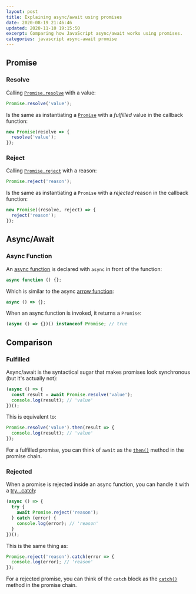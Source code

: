 ```yaml
---
layout: post
title: Explaining async/await using promises
date: 2020-08-19 21:46:46
updated: 2020-11-10 19:15:50
excerpt: Comparing how JavaScript async/await works using promises.
categories: javascript async-await promise
---
```


## Promise

### Resolve

Calling [`Promise.resolve`](https://developer.mozilla.org/en-US/docs/Web/JavaScript/Reference/Global_Objects/Promise/resolve) with a value:

```js
Promise.resolve('value');
```

Is the same as instantiating a [`Promise`](https://developer.mozilla.org/en-US/docs/Web/JavaScript/Reference/Global_Objects/Promise) with a _fulfilled_ value in the callback function:

```js
new Promise(resolve => {
  resolve('value');
});
```

### Reject

Calling [`Promise.reject`](https://developer.mozilla.org/en-US/docs/Web/JavaScript/Reference/Global_Objects/Promise/reject) with a reason:

```js
Promise.reject('reason');
```

Is the same as instantiating a `Promise` with a _rejected_ reason in the callback function:

```js
new Promise((resolve, reject) => {
  reject('reason');
});
```

## Async/Await

### Async Function

An [async function](https://developer.mozilla.org/en-US/docs/Web/JavaScript/Reference/Statements/async_function) is declared with `async` in front of the function:

```js
async function () {};
```

Which is similar to the async [arrow function](https://developer.mozilla.org/en-US/docs/Web/JavaScript/Reference/Functions/Arrow_functions):

```js
async () => {};
```

When an async function is invoked, it returns a `Promise`:

```js
(async () => {})() instanceof Promise; // true
```

## Comparison

### Fulfilled

Async/await is the syntactical sugar that makes promises look synchronous (but it's actually not):

```js
(async () => {
  const result = await Promise.resolve('value');
  console.log(result); // 'value'
})();
```

This is equivalent to:

```js
Promise.resolve('value').then(result => {
  console.log(result); // 'value'
});
```

For a fulfilled promise, you can think of `await` as the [`then()`](https://developer.mozilla.org/en-US/docs/Web/JavaScript/Reference/Global_Objects/Promise/then) method in the promise chain.

### Rejected

When a promise is rejected inside an async function, you can handle it with a [try...catch](https://developer.mozilla.org/en-US/docs/Web/JavaScript/Reference/Statements/try...catch):

```js
(async () => {
  try {
    await Promise.reject('reason');
  } catch (error) {
    console.log(error); // 'reason'
  }
})();
```

This is the same thing as:

```js
Promise.reject('reason').catch(error => {
  console.log(error); // 'reason'
});
```

For a rejected promise, you can think of the `catch` block as the [`catch()`](https://developer.mozilla.org/en-US/docs/Web/JavaScript/Reference/Global_Objects/Promise/catch) method in the promise chain.
